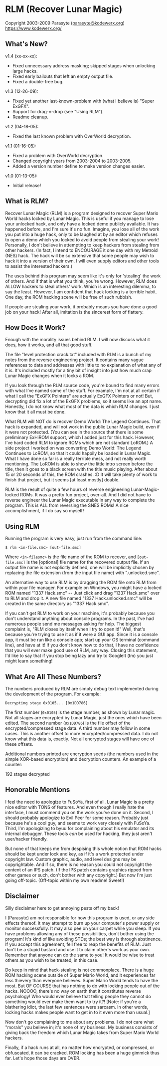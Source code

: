 # RLM (Recover Lunar Magic)

Copyright 2003-2009 Parasyte (parasyte@kodewerx.org)
https://www.kodewerx.org/

## What's New?

v1.4 (xx-xx-xx):
* Fixed unnecessary address masking; skipped stages when unlocking large hacks.
* Fixed early bailouts that left an empty output file.
* Fixed a double-free bug.

v1.3 (12-26-09):
* Fixed yet another last-known-problem with (what I believe is) "Super ExGFX".
* Support for drag-n-drop (see "Using RLM").
* Readme cleanup.

v1.2 (04-18-05):
* Fixed the last known problem with OverWorld decryption.

v1.1 (01-16-05):
* Fixed a problem with OverWorld decryption.
* Changed copyright years from 2003-2004 to 2003-2005.
* Added a version number define to make version changes easier.

v1.0 (01-13-05):
* Initial release!

## What is RLM?

Recover Lunar Magic (RLM) is a program designed to recover Super Mario World hacks locked by Lunar Magic. This is useful if you manage to lose your unlocked hack, and only have a locked demo publicly available. It has happened before, and I'm sure it's no fun. Imagine, you lose all of the work you put into a huge hack, only to be laughed at by an editor which refuses to open a demo which you locked to avoid people from stealing your work! Personally, I don't believe in attempting to keep hackers from stealing from other hackers. (In fact, I intend to ENCOURAGE it one day with my Metroid (NES) hack. The hack will be so extensive that some people may wish to hack it into a version of their own. I will even supply editors and other tools to assist the interested hackers.)

The uses behind this program may seem like it's only for 'stealing' the work of others. And if that is what you think, you're wrong. However, RLM does ALLOW hackers to steal others' work. Which is an interesting dilemma, to say the least. However, I am confident that hack locking is a terrible habit. One day, the ROM hacking scene will be free of such rubbish.

If people are stealing your work, it probably means you have done a good job on your hack! After all, imitation is the sincerest form of flattery.

## How Does it Work?

Enough with the morality issues behind RLM. I will now discuss what it does, how it works, and all that good stuff.

The file "level protection crack.txt" included with RLM is a bunch of my notes from the reverse engineering project. It contains many vague references to data and addresses with little to no explanation of what any of it is. It's included mostly for a tiny bit of insight into just how much crap Lunar Magic changes when it locks a ROM.

If you look through the RLM source code, you're bound to find many errors with what I've named some of the stuff. For example, I'm not at all certain if what I call the "ExGFX Pointers" are actually ExGFX Pointers or not! But, decrypting did fix a lot of the ExGFX problems, so it seems like an apt name. Honestly, I do not know what most of the data is which RLM changes. I just know that it all must be done.

What RLM will NOT do is recover Demo World: The Legend Continues. That hack is expanded, and will not work in the public Lunar Magic build, even if it were not protected. (You can see in the source that there is some preliminary ExHiROM support, which I added just for this hack. However, I've hard coded RLM to ignore ROMs which are not standard LoROM.) A side project I worked on was converting Demo World: The Legend Continues to LoROM, so that it could happily be loaded in Lunar Magic. What I have done so far is a really terrible mess, and not really worth mentioning. The LoROM is able to show the little intro screen before the title, then it goes to a black screen with the title music playing. After about 15 or 20 seconds of this, the ROM crashes. :D It will take plenty of work to finish that project, but it seems [at least mostly] doable.

RLM is the result of quite a few hours of reverse engineering Lunar-Magic- locked ROMs. It was a pretty fun project, over-all. And I did not have to reverse engineer the Lunar Magic executable in any way to complete the program. This is ALL from reversing the SNES ROMs! A nice accomplishment, if I do say so myself!

## Using RLM

Running the program is very easy, just run from the command line:

```
$ rlm <in-file.smc> [out-file.smc]
```

Where `<in-filesmc>` is the file name of the ROM to recover, and `[out-file.smc]` is the [optional] file name for the recovered output file. If an output file name is not explicitly defined, one will be implicitly chosen by replacing the file extension (from the input file name) with ".unlocked.smc".

An alternative way to use RLM is by dragging the ROM file onto RLM from within your file manager. For example on Windows, you might have a locked ROM named "1337 Hack.smc" -- Just click and drag "1337 Hack.smc" over to RLM and drop it. A new file named "1337 Hack.unlocked.smc" will be created in the same directory as "1337 Hack.smc".

If you can't get RLM to work on your machine, it's probably because you don't understand anything about console programs. In the past, I've had numerous people send me messages asking for help. The biggest complaint is, "RLM closes by itself when I try to open it!" Well, that's because you're trying to use it as if it were a GUI app. Since it is a console app, it must be run like a console app; start up your OS terminal (command line), and have at it! If you don't know how to do that, I have no confidence that you will ever make good use of RLM, any way. Closing this statement, I'd like to say that if you stop being lazy and try to GoogleIt (tm) you just might learn something!

## What Are All These Numbers?

The numbers produced by RLM are simply debug text implemented during the development of the program. For example:

```
Decrypting stage 0x0105... [0x1DD786]
```

The first number (`0x0105`) is the stage number, as shown by Lunar magic. Not all stages are encrypted by Lunar Magic, just the ones which have been edited. The second number (`0x1DD786`) is the file offset of the encrypted/compressed stage data. A third number may follow in some cases. This is another offset to more encrypted/compressed data. I do not know what this data is, exactly. Not all encrypted stages will have one of these offsets.

Additional numbers printed are encryption seeds (the numbers used in the simple XOR-based encryption) and decryption counters. An example of a counter:

192 stages decrypted

## Honorable Mentions

I feel the need to apologize to FuSoYa, first of all. Lunar Magic is a pretty nice editor with TONS of features. And even though I really hate the interface, I must commend you on the work you've done on it. Second, I should probably apologize to Evil Peer for some reason. Probably just because he's a cool guy, and seems to work very closely with FuSoYa. Third, I'm apologizing to byuu for complaining about his emulator and its internal debugger. These tools *can* be used for hacking, they just aren't user/hacker friendly.

But none of that keeps me from despising this whole notion that ROM hacks should be kept under lock and key, as if it's a work protected under copyright law. Custom graphic, audio, and level designs may be copyrightable. And if so, there is no reason you could not copyright the content of an IPS patch. (If the IPS patch contains graphics ripped from other games or such, don't bother with any copyright.) But now I'm just going off-topic. (Off-topic within my own readme! Sweet!)

## Disclaimer

Silly disclaimer here to get annoying pests off my back!

I (Parasyte) am not responsible for how this program is used, or any side effects thereof. It may attempt to burn up your computer's power supply or monitor successfully. It may also pee on your carpet while you sleep. If you have problems allowing any of these possibilities, don't bother using the program! It's kind of like avoiding STDs; the best way is through abstinence. If you accept this agreement, fell free to reap the benefits of RLM. Just don't be a stupid bastard and use it to claim other's work as your own. Remember that anyone can do the same to you! It would be wise to treat others as you wish to be treated, in this case.

Do keep in mind that hack-stealing is not commonplace. There is a huge ROM hacking scene outside of Super Mario World, and it experiences far less thievery than everyone believes. Super Mario World tends to have the most. But OF COURSE that has nothing to do with locking people out of the hacks. NOOOO, there's no way on earth that it constitutes reverse psychology! Who would ever believe that telling people they cannot do something would ever make them want to try it?! [Note: if you're a blathering idiot, the last few sentences were sarcasm. In other words, locking hacks makes people want to get in to it even more than usual.]

Now don't go complaining to me about any problems. I do not care what "morals" you believe in; it's none of my business. My business consists of giving back the freedom which Lunar Magic takes from Super Mario World hackers.

Finally, if a hack runs at all, no matter how encrypted, or compressed, or obfuscated, it can be cracked. ROM locking has been a huge gimmick thus far. Let's hope those days are OVER.
